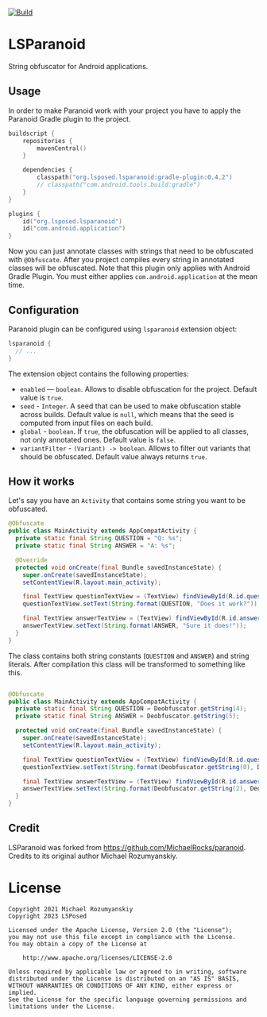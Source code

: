 [![Build](https://github.com/LSPosed/LSParanoid/actions/workflows/build.yml/badge.svg)](https://github.com/LSPosed/LSParanoid/actions/workflows/build.yml)

LSParanoid
========

String obfuscator for Android applications.

Usage
-----
In order to make Paranoid work with your project you have to apply the Paranoid Gradle plugin
to the project.

```kotlin
buildscript {
    repositories {
        mavenCentral()
    }

    dependencies {
        classpath("org.lsposed.lsparanoid:gradle-plugin:0.4.2")
        // classpath("com.android.tools.build:gradle")
    }
}

plugins {
    id("org.lsposed.lsparanoid")
    id("com.android.application")
}
```

Now you can just annotate classes with strings that need to be obfuscated with `@Obfuscate`.
After you project compiles every string in annotated classes will be obfuscated.
Note that this plugin only applies with Android Gradle Plugin. You must either applies
`com.android.application` at the mean time.

Configuration
-------------
Paranoid plugin can be configured using `lsparanoid` extension object:
```kotlin
lsparanoid {
  // ...
}

```

The extension object contains the following properties:
- `enabled` — `boolean`. Allows to disable obfuscation for the project. Default value is `true`.
- `seed` - `Integer`. A seed that can be used to make obfuscation stable across builds. Default value is `null`, which means that the seed
  is computed from input files on each build.
- `global` - `boolean`. If `true`, the obfuscation will be applied to all classes, not only annotated ones. Default value is `false`.
- `variantFilter` - `(Variant) -> boolean`. Allows to filter out variants that should be obfuscated. Default value always returns `true`.

How it works
------------
Let's say you have an `Activity` that contains some string you want to be obfuscated.

```java
@Obfuscate
public class MainActivity extends AppCompatActivity {
  private static final String QUESTION = "Q: %s";
  private static final String ANSWER = "A: %s";

  @Override
  protected void onCreate(final Bundle savedInstanceState) {
    super.onCreate(savedInstanceState);
    setContentView(R.layout.main_activity);

    final TextView questionTextView = (TextView) findViewById(R.id.questionTextView);
    questionTextView.setText(String.format(QUESTION, "Does it work?"));

    final TextView answerTextView = (TextView) findViewById(R.id.answerTextView);
    answerTextView.setText(String.format(ANSWER, "Sure it does!"));
  }
}
```

The class contains both string constants (`QUESTION` and `ANSWER`) and string literals.
After compilation this class will be transformed to something like this.

```java

@Obfuscate
public class MainActivity extends AppCompatActivity {
  private static final String QUESTION = Deobfuscator.getString(4);
  private static final String ANSWER = Deobfuscator.getString(5);

  protected void onCreate(final Bundle savedInstanceState) {
    super.onCreate(savedInstanceState);
    setContentView(R.layout.main_activity);

    final TextView questionTextView = (TextView) findViewById(R.id.questionTextView);
    questionTextView.setText(String.format(Deobfuscator.getString(0), Deobfuscator.getString(1)));

    final TextView answerTextView = (TextView) findViewById(R.id.answerTextView);
    answerTextView.setText(String.format(Deobfuscator.getString(2), Deobfuscator.getString(3)));
  }
}

```

Credit
------
LSParanoid was forked from https://github.com/MichaelRocks/paranoid. Credits to its original author Michael Rozumyanskiy.

License
=======
    Copyright 2021 Michael Rozumyanskiy
    Copyright 2023 LSPosed

    Licensed under the Apache License, Version 2.0 (the "License");
    you may not use this file except in compliance with the License.
    You may obtain a copy of the License at

        http://www.apache.org/licenses/LICENSE-2.0

    Unless required by applicable law or agreed to in writing, software
    distributed under the License is distributed on an "AS IS" BASIS,
    WITHOUT WARRANTIES OR CONDITIONS OF ANY KIND, either express or implied.
    See the License for the specific language governing permissions and
    limitations under the License.
